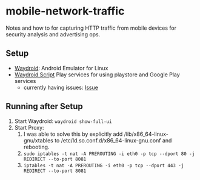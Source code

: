# mobile-network-traffic

Notes and how to for capturing HTTP traffic from mobile devices for security analysis and advertising ops.

## Setup

- [Waydroid](https://docs.waydro.id/usage/install-on-desktops): Android Emulator for Linux 
- [Waydroid Script](https://github.com/casualsnek/waydroid_script) Play services for using playstore and Google Play services
  - currently having issues: [Issue](https://github.com/casualsnek/waydroid_script/issues/68)

## Running after Setup

1. Start Waydroid: `waydroid show-full-ui`
2. Start Proxy:
   1. I was able to solve this by explicitly add /lib/x86_64-linux-gnu/xtables to /etc/ld.so.conf.d/x86_64-linux-gnu.conf and rebooting.
   2.  `sudo iptables -t nat -A PREROUTING -i eth0 -p tcp --dport 80 -j REDIRECT --to-port 8081`
   3.  `iptables -t nat -A PREROUTING -i eth0 -p tcp --dport 443 -j REDIRECT --to-port 8081`
